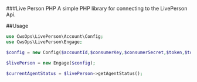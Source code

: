 ###Live Person PHP
A simple PHP library for connecting to the LivePerson Api.



##Usage

```php
use CwsOps\LivePerson\Account\Config;
use CwsOps\LivePerson\Engage;

$config = new Config($accountId,$consumerKey,$consumerSecret,$token,$tokenSecret,$username);

$livePerson = new Engage($config);

$currentAgentStatus = $livePerson->getAgentStatus();

```